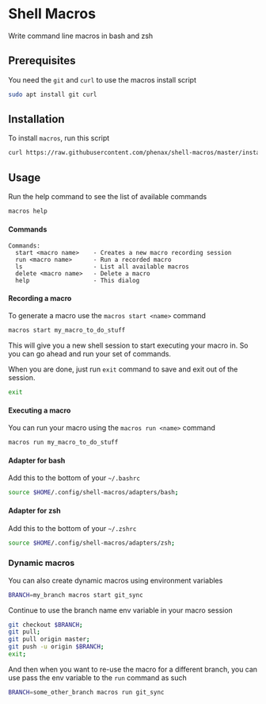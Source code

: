 # Shell Macros
Write command line macros in bash and zsh

## Prerequisites
You need the `git` and `curl` to use the macros install script
```bash
sudo apt install git curl
```


## Installation
To install `macros`, run this script
```bash
curl https://raw.githubusercontent.com/phenax/shell-macros/master/install.sh | bash -
```


## Usage
Run the help command to see the list of available commands
```bash
macros help
```

#### Commands
```
Commands:
  start <macro name>    - Creates a new macro recording session
  run <macro name>      - Run a recorded macro
  ls                    - List all available macros
  delete <macro name>   - Delete a macro
  help                  - This dialog
```

#### Recording a macro
To generate a macro use the `macros start <name>` command
```bash
macros start my_macro_to_do_stuff
```

This will give you a new shell session to start executing your macro in.
So you can go ahead and run your set of commands.

When you are done, just run `exit` command to save and exit out of the session.
```bash
exit
```

#### Executing a macro
You can run your macro using the `macros run <name>` command
```bash
macros run my_macro_to_do_stuff
```


#### Adapter for bash
Add this to the bottom of your `~/.bashrc`
```bash
source $HOME/.config/shell-macros/adapters/bash;
```

#### Adapter for zsh
Add this to the bottom of your `~/.zshrc`
```bash
source $HOME/.config/shell-macros/adapters/zsh;
```


### Dynamic macros
You can also create dynamic macros using environment variables

```bash
BRANCH=my_branch macros start git_sync
```

Continue to use the branch name env variable in your macro session
```bash
git checkout $BRANCH;
git pull;
git pull origin master;
git push -u origin $BRANCH;
exit;
```

And then when you want to re-use the macro for a different branch, you can use pass the env variable to the `run` command as such

```bash
BRANCH=some_other_branch macros run git_sync
```

